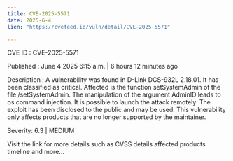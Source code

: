 ```yaml
---
title: CVE-2025-5571
date: 2025-6-4
lien: "https://cvefeed.io/vuln/detail/CVE-2025-5571"

---
```


CVE ID : CVE-2025-5571

Published :  June 4
2025
6:15 a.m. | 6 hours
12 minutes ago

Description : A vulnerability was found in D-Link DCS-932L 2.18.01. It has been classified as critical. Affected is the function setSystemAdmin of the file /setSystemAdmin. The manipulation of the argument AdminID leads to os command injection. It is possible to launch the attack remotely. The exploit has been disclosed to the public and may be used. This vulnerability only affects products that are no longer supported by the maintainer.

Severity: 6.3 | MEDIUM

Visit the link for more details
such as CVSS details
affected products
timeline
and more...
